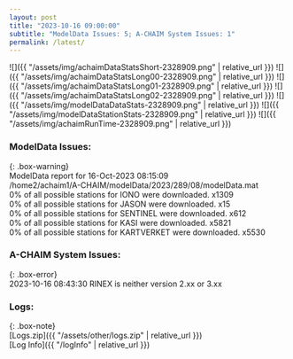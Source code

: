 ```yaml
---
layout: post
title: "2023-10-16 09:00:00"
subtitle: "ModelData Issues: 5; A-CHAIM System Issues: 1"
permalink: /latest/
---
```


![]({{ "/assets/img/achaimDataStatsShort-2328909.png" | relative_url }})
![]({{ "/assets/img/achaimDataStatsLong00-2328909.png" | relative_url }})
![]({{ "/assets/img/achaimDataStatsLong01-2328909.png" | relative_url }})
![]({{ "/assets/img/achaimDataStatsLong02-2328909.png" | relative_url }})
![]({{ "/assets/img/modelDataDataStats-2328909.png" | relative_url }})
![]({{ "/assets/img/modelDataStationStats-2328909.png" | relative_url }})
![]({{ "/assets/img/achaimRunTime-2328909.png" | relative_url }})


### ModelData Issues:  
  
{: .box-warning}  
 ModelData report for 16-Oct-2023 08:15:09   
 /home2/achaim1/A-CHAIM/modelData/2023/289/08/modelData.mat   
 0% of all possible stations for IONO were downloaded. x1309   
 0% of all possible stations for JASON were downloaded. x15   
 0% of all possible stations for SENTINEL were downloaded. x612   
 0% of all possible stations for KASI were downloaded. x5821   
 0% of all possible stations for KARTVERKET were downloaded. x5530   
  
### A-CHAIM System Issues:  
  
{: .box-error}  
2023-10-16 08:43:30 RINEX is neither version 2.xx or 3.xx  

### Logs:  
  
{: .box-note}  
[Logs.zip]({{ "/assets/other/logs.zip" | relative_url }})  
[Log Info]({{ "/logInfo" | relative_url }})  

